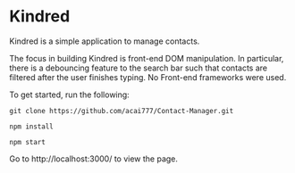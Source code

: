 # Kindred

Kindred is a simple application to manage contacts. 

The focus in building Kindred is front-end DOM manipulation. In particular, there is a debouncing feature to the search bar such that contacts are filtered after the user finishes typing. No Front-end frameworks were used. 

To get started, run the following:

```
git clone https://github.com/acai777/Contact-Manager.git
```

```
npm install
```

```
npm start
```

Go to http://localhost:3000/ to view the page. 

